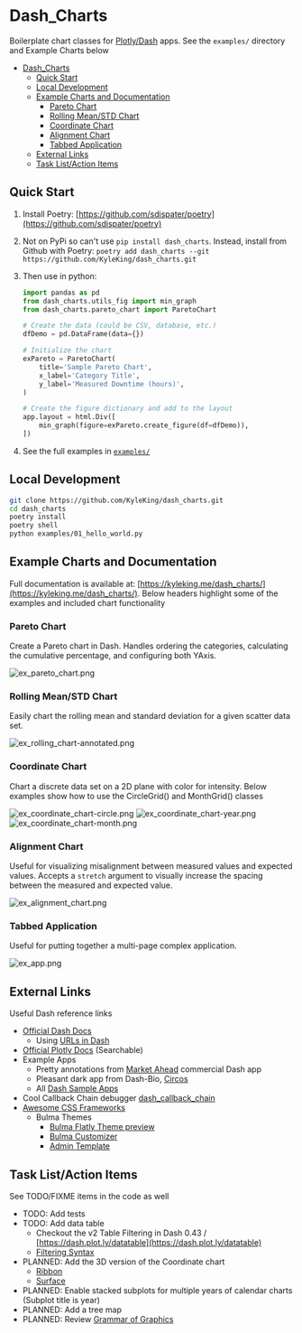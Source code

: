 # Dash_Charts

Boilerplate chart classes for [Plotly/Dash](https://dash.plot.ly/) apps. See the `examples/` directory and Example Charts below

<!-- TOC -->

- [Dash_Charts](#dash_charts)
  - [Quick Start](#quick-start)
  - [Local Development](#local-development)
  - [Example Charts and Documentation](#example-charts-and-documentation)
    - [Pareto Chart](#pareto-chart)
    - [Rolling Mean/STD Chart](#rolling-meanstd-chart)
    - [Coordinate Chart](#coordinate-chart)
    - [Alignment Chart](#alignment-chart)
    - [Tabbed Application](#tabbed-application)
  - [External Links](#external-links)
  - [Task List/Action Items](#task-listaction-items)

<!-- /TOC -->

## Quick Start

1. Install Poetry: [https://github.com/sdispater/poetry](https://github.com/sdispater/poetry)
1. Not on PyPi so can't use `pip install dash_charts`. Instead, install from Github with Poetry: `poetry add dash_charts --git https://github.com/KyleKing/dash_charts.git`
1. Then use in python:

    ```py
    import pandas as pd
    from dash_charts.utils_fig import min_graph
    from dash_charts.pareto_chart import ParetoChart

    # Create the data (could be CSV, database, etc.)
    dfDemo = pd.DataFrame(data={})

    # Initialize the chart
    exPareto = ParetoChart(
        title='Sample Pareto Chart',
        x_label='Category Title',
        y_label='Measured Downtime (hours)',
    )

    # Create the figure dictionary and add to the layout
    app.layout = html.Div([
        min_graph(figure=exPareto.create_figure(df=dfDemo)),
    ])
    ```

1. See the full examples in [`examples/`](./examples)

## Local Development

```sh
git clone https://github.com/KyleKing/dash_charts.git
cd dash_charts
poetry install
poetry shell
python examples/01_hello_world.py
```

## Example Charts and Documentation

Full documentation is available at: [https://kyleking.me/dash_charts/](https://kyleking.me/dash_charts/). Below headers highlight some of the examples and included chart functionality

### Pareto Chart

Create a Pareto chart in Dash. Handles ordering the categories, calculating the cumulative percentage, and configuring both YAxis.

![ex_pareto_chart.png](.images/ex_pareto_chart.png)

### Rolling Mean/STD Chart

Easily chart the rolling mean and standard deviation for a given scatter data set.

![ex_rolling_chart-annotated.png](.images/ex_rolling_chart-annotated.png)

### Coordinate Chart

Chart a discrete data set on a 2D plane with color for intensity. Below examples show how to use the CircleGrid() and MonthGrid() classes

![ex_coordinate_chart-circle.png](.images/ex_coordinate_chart-circle.png)
![ex_coordinate_chart-year.png](.images/ex_coordinate_chart-year.png)
![ex_coordinate_chart-month.png](.images/ex_coordinate_chart-month.png)

### Alignment Chart

Useful for visualizing misalignment between measured values and expected values. Accepts a `stretch` argument to visually increase the spacing between the measured and expected value.

![ex_alignment_chart.png](.images/ex_alignment_chart.png)

### Tabbed Application

Useful for putting together a multi-page complex application.

![ex_app.png](.images/ex_app.png)

## External Links

Useful Dash reference links

- [Official Dash Docs](https://dash.plot.ly)
  - Using [URLs in Dash](https://dash.plot.ly/urls)
- [Official Plotly Docs](https://plot.ly/python/) (Searchable)
- Example Apps
  - Pretty annotations from [Market Ahead](https://www.marketahead.com/p/FOX) commercial Dash app
  - Pleasant dark app from Dash-Bio, [Circos](https://github.com/plotly/dash-bio/blob/master/tests/dashbio_demos/app_circos.py)
  - All [Dash Sample Apps](https://github.com/plotly/dash-sample-apps/tree/master/apps)
- Cool Callback Chain debugger [dash_callback_chain](https://github.com/nicolaskruchten/dash_callback_chain)
- [Awesome CSS Frameworks](https://github.com/troxler/awesome-css-frameworks)
  - Bulma Themes
    - [Bulma Flatly Theme preview](https://jenil.github.io/bulmaswatch/flatly/)
    - [Bulma Customizer](https://bulma-customizer.bstash.io/)
    - [Admin Template](https://bulmatemplates.github.io/bulma-templates/)

## Task List/Action Items

See TODO/FIXME items in the code as well

- TODO: Add tests
- TODO: Add data table
  - Checkout the v2 Table Filtering in Dash 0.43 / [https://dash.plot.ly/datatable](https://dash.plot.ly/datatable)
  - [Filtering Syntax](https://dash.plot.ly/datatable/filtering)
- PLANNED: Add the 3D version of the Coordinate chart
  - [Ribbon](https://plot.ly/python/v3/ribbon-plots/)
  - [Surface](https://plot.ly/python/3d-surface-plots/)
- PLANNED: Enable stacked subplots for multiple years of calendar charts (Subplot title is year)
- PLANNED: Add a tree map
- PLANNED: Review [Grammar of Graphics](https://towardsdatascience.com/a-comprehensive-guide-to-the-grammar-of-graphics-for-effective-visualization-of-multi-dimensional-1f92b4ed4149)
